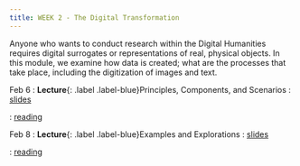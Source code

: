 ```yaml
---
title: WEEK 2 - The Digital Transformation
---
```


Anyone who wants to conduct research within the Digital Humanities requires digital surrogates or representations of real, physical objects. In this module, we examine how data is created; what are the processes that take place, including the digitization of images and text.

Feb 6 
: **Lecture**{: .label .label-blue}Principles, Components, and Scenarios
  : [slides](#) &nbsp;

  : [reading](#)
  
Feb 8
: **Lecture**{: .label .label-blue}Examples and Explorations
  : [slides](#) &nbsp;
  
  : [reading](#)
